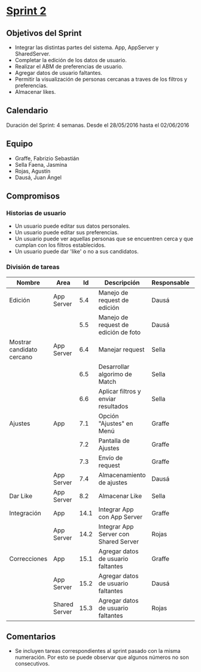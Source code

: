 # [Sprint 2](https://github.com/juandausa/tinder/milestones/Sprint%202)

## Objetivos del Sprint
 * Integrar las distintas partes del sistema. App, AppServer y SharedServer.
 * Completar la edición de los datos de usuario.
 * Realizar el ABM de preferencias de usuario.
 * Agregar datos de usuario faltantes.
 * Permitir la visualización de personas cercanas a traves de los filtros y preferencias.
 * Almacenar likes.

## Calendario
Duración del Sprint: 4 semanas.
Desde el 28/05/2016 hasta el 02/06/2016

## Equipo
* Graffe, Fabrizio Sebastián
* Sella Faena, Jasmina
* Rojas, Agustín
* Dausá, Juan Ángel

## Compromisos

### Historias de usuario
* Un usuario puede editar sus datos personales.
* Un usuario puede editar sus preferencias.
* Un usuario puede ver aquellas personas que se encuentren cerca y que cumplan con los filtros establecidos.
* Un usuario puede dar 'like' o no a sus candidatos.


### División de tareas


| Nombre                    | Area          | Id   | Descripción                           | Responsable | Costo |
|---------------------------|---------------|------|---------------------------------------|-------------|-------|
| Edición                   | App Server    | 5.4  | Manejo de request de edición          | Dausá       | 3     |
|                           |               | 5.5  | Manejo de request de edición de foto  | Dausá       | 3     |
| Mostrar candidato cercano | App Server    | 6.4  | Manejar request                       | Sella       | 2     |
|                           |               | 6.5  | Desarrollar algorimo de Match         | Sella       | 10    |
|                           |               | 6.6  | Aplicar filtros y enviar resultados   | Sella       | 6     |
| Ajustes                   | App           | 7.1  | Opción "Ajustes" en Menú              | Graffe      | 1     |
|                           |               | 7.2  | Pantalla de Ajustes                   | Graffe      | 4     |
|                           |               | 7.3  | Envío de request                      | Graffe      | 2     |
|                           | App Server    | 7.4  | Almacenamiento de ajustes             | Dausá       | 3     |
| Dar Like                  | App Server    | 8.2  | Almacenar Like                        | Sella       | 3     |
| Integración               | App           | 14.1 | Integrar App con App Server           | Graffe      | 15    |
|                           | App Server    | 14.2 | Integrar App Server con Shared Server | Rojas       | 5     |
| Correcciones              | App           | 15.1 | Agregar datos de usuario faltantes    | Graffe      | 2     |
|                           | App Server    | 15.2 | Agregar datos de usuario faltantes    | Dausá       | 2     |
|                           | Shared Server | 15.3 | Agregar datos de usuario faltantes    | Rojas       | 1     |

## Comentarios
 * Se incluyen tareas correspondientes al sprint pasado con la misma numeración. Por esto se puede observar que algunos números no son consecutivos.
